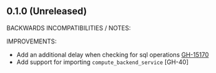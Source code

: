 ## 0.1.0 (Unreleased)

BACKWARDS INCOMPATIBILITIES / NOTES:

IMPROVEMENTS:

* Add an additional delay when checking for sql operations [GH-15170](https://github.com/hashicorp/terraform/pull/15170)
* Add support for importing `compute_backend_service` [GH-40]
